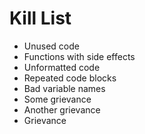 Kill List
=========
* Unused code
* Functions with side effects
* Unformatted code
* Repeated code blocks
* Bad variable names
* Some grievance
* Another grievance
* Grievance

